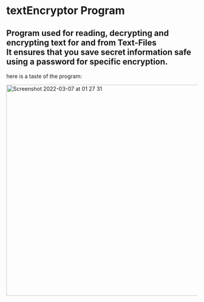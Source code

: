 # textEncryptor Program
## Program used for reading, decrypting and encrypting text for and from Text-Files <br> It ensures that you save secret information safe using a password for specific encryption.

here is a taste of the program:

<img width="555" alt="Screenshot 2022-03-07 at 01 27 31" src="https://user-images.githubusercontent.com/26075353/156949241-a0d36744-9ab0-4bf5-a8ca-351c6cba2608.png">
